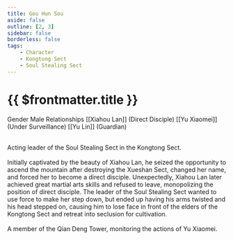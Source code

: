 ```yaml
---
title: Gou Hun Sou
aside: false
outline: [2, 3]
sidebar: false
borderless: false
tags:
    - Character
    - Kongtong Sect
    - Soul Stealing Sect
---
```


# {{ $frontmatter.title }}

<ChTabs position="bottom">
	<ChTab title="Gou Hun Sou">
		<Ch src='/images/characters/special806/normal.webp' position='right'/>
		<ChName nameZh='勾魂叟' nameEn='Gou Hun Sou' position='right' />
		<ChTable>
			<ChTr>
				<ChTd isTitle=true>
					Gender
				</ChTd>
				<ChTd>
					Male
				</ChTd>
			</ChTr>
			<ChTr>
				<ChTd isTitle=true position='center'>
					Relationships
				</ChTd>
			</ChTr>
			<ChTr>
				<ChTd position='center'>
					[[Xiahou Lan]] (Direct Disciple)
				</ChTd>
			</ChTr>
			<ChTr>
				<ChTd position='center'>
					[[Yu Xiaomei]] (Under Surveillance)
				</ChTd>
			</ChTr>
			<ChTr>
				<ChTd position='center'>
					[[Yu Lin]] (Guardian)
				</ChTd>
			</ChTr>
		</ChTable>
	</ChTab>
</ChTabs>
<br><br>

Acting leader of the Soul Stealing Sect in the Kongtong Sect.
<br><br>
Initially captivated by the beauty of Xiahou Lan, he seized the opportunity to ascend the mountain after destroying the Xueshan Sect, changed her name, and forced her to become a direct disciple. Unexpectedly, Xiahou Lan later achieved great martial arts skills and refused to leave, monopolizing the position of direct disciple. The leader of the Soul Stealing Sect wanted to use force to make her step down, but ended up having his arms twisted and his head stepped on, causing him to lose face in front of the elders of the Kongtong Sect and retreat into seclusion for cultivation.
<br><br>
A member of the Qian Deng Tower, monitoring the actions of Yu Xiaomei.